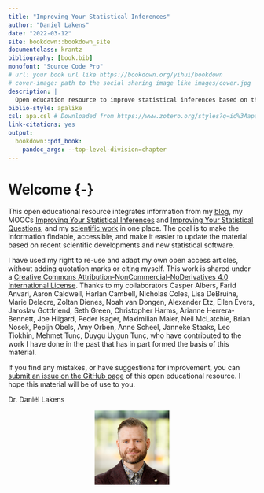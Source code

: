 ```yaml
--- 
title: "Improving Your Statistical Inferences"
author: "Daniel Lakens"
date: "2022-03-12"
site: bookdown::bookdown_site
documentclass: krantz
bibliography: [book.bib]
monofont: "Source Code Pro"
# url: your book url like https://bookdown.org/yihui/bookdown
# cover-image: path to the social sharing image like images/cover.jpg
description: |
  Open education resource to improve statistical inferences based on the work by Daniel Lakens.
biblio-style: apalike
csl: apa.csl # Downloaded from https://www.zotero.org/styles?q=id%3Aapa
link-citations: yes
output:
  bookdown::pdf_book:
    pandoc_args: --top-level-division=chapter
---
```


# Welcome {-}




This open educational resource integrates information from my [blog](https://daniellakens.blogspot.com/), my MOOCs [Improving Your Statistical Inferences](https://www.coursera.org/learn/statistical-inferences) and [Improving Your Statistical Questions](https://www.coursera.org/learn/improving-statistical-questions), and my [scientific work](https://scholar.google.nl/citations?user=ZbqYyrsAAAAJ&hl=en) in one place. The goal is to make the information findable, accessible, and make it easier to update the material based on recent scientific developments and new statistical software.

I have used my right to re-use and adapt my own open access articles, without adding quotation marks or citing myself. This work is shared under a [Creative Commons Attribution-NonCommercial-NoDerivatives 4.0 International License](https://creativecommons.org/licenses/by-nc-nd/4.0/). Thanks to my collaborators Casper Albers, Farid Anvari, Aaron Caldwell, Harlan Cambell, Nicholas Coles, Lisa DeBruine, Marie Delacre, Zoltan Dienes, Noah van Dongen, Alexander Etz, Ellen Evers, Jaroslav Gottfriend, Seth Green, Christopher Harms, Arianne Herrera-Bennett, Joe Hilgard, Peder Isager, Maximilian Maier, Neil McLatchie, Brian Nosek, Pepijn Obels, Amy Orben, Anne Scheel, Janneke Staaks, Leo Tiokhin, Mehmet Tunç, Duygu Uygun Tunç, who have contributed to the work I have done in the past that has in part formed the basis of this material.

If you find any mistakes, or have suggestions for improvement, you can [submit an issue on the GitHub page](https://github.com/Lakens/statistical_inferences/issues) of this open educational resource. I hope this material will be of use to you. 


Dr. Daniël Lakens

<img src="images/me.png" width="30%" style="display: block; margin: auto;" />


